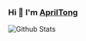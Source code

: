 ### Hi 👋 I'm [AprilTong](https://april-tong.com/)

![Github Stats](https://github-readme-stats.vercel.app/api?username=apriltong&show_icons=true)
<!--
**AprilTong/AprilTong** is a ✨ _special_ ✨ repository because its `README.md` (this file) appears on your GitHub profile.

Here are some ideas to get you started:

- 🔭 I’m currently working on ...
- 🌱 I’m currently learning ...
- 👯 I’m looking to collaborate on ...
- 🤔 I’m looking for help with ...
- 💬 Ask me about ...
- 📫 How to reach me: ...
- 😄 Pronouns: ...
- ⚡ Fun fact: ...
-->
